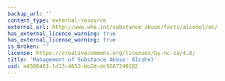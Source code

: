 ```yaml
---
backup_url: ''
content_type: external-resource
external_url: http://www.who.int/substance_abuse/facts/alcohol/en/
has_external_licence_warning: true
has_external_license_warning: true
is_broken: ''
license: https://creativecommons.org/licenses/by-nc-sa/4.0/
title: 'Management of Substance Abuse: Alcohol'
uid: a4586481-1d13-4653-bb2d-dc5687240182
---
```

